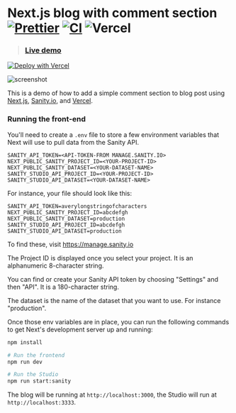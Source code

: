 # Next.js blog with comment section [![Prettier](https://github.com/sanity-io/sanity-template-nextjs-blog-comments/actions/workflows/prettier.yml/badge.svg?event=push)](https://github.com/sanity-io/sanity-template-nextjs-blog-comments/actions/workflows/prettier.yml) [![CI](https://github.com/sanity-io/sanity-template-nextjs-blog-comments/actions/workflows/ci.yml/badge.svg?event=push)](https://github.com/sanity-io/sanity-template-nextjs-blog-comments/actions/workflows/ci.yml) ![Vercel](https://vercelbadge.vercel.app/api/sanity-io/sanity-template-nextjs-blog-comments)

> ### [Live demo](https://template-nextjs-blog-comments.sanity.build/)

[![Deploy with Vercel](https://vercel.com/button)](https://vercel.com/new/clone?repository-url=https%3A%2F%2Fgithub.com%2Fsanity-io%2Fsanity-template-nextjs-blog-comments&project-name=sanity-next-blog-comments&repository-name=sanity-next-blog-comments&demo-title=Next.js%20Blog%20with%20Comments&demo-description=A%20Next.js%20%2B%20Sanity%20blog%20with%20comments%20stored%20in%20Studio%20via%20API%20routes.&demo-url=https%3A%2F%2Ftemplate-nextjs-blog-comments.sanity.build%2F&demo-image=https%3A%2F%2Fraw.githubusercontent.com%2Fsanity-io%2Fsanity-template-nextjs-blog-comments%2Fmain%2F.sanity-template%2Fassets%2Fpreview-image.jpg&integration-ids=oac_hb2LITYajhRQ0i4QznmKH7gx)

![screenshot](https://user-images.githubusercontent.com/81981/187021365-005d3f77-d145-4b29-9ea6-4da62414a810.png)

This is a demo of how to add a simple comment section to blog post using [Next.js](https://nextjs.org), [Sanity.io](https://www.sanity.io), and [Vercel](https://vercel.com).

### Running the front-end

You'll need to create a `.env` file to store a few environment variables that Next will use to pull data from the Sanity API.

```dotenv
SANITY_API_TOKEN=<API-TOKEN-FROM MANAGE.SANITY.IO>
NEXT_PUBLIC_SANITY_PROJECT_ID=<YOUR-PROJECT-ID>
NEXT_PUBLIC_SANITY_DATASET=<YOUR-DATASET-NAME>
SANITY_STUDIO_API_PROJECT_ID=<YOUR-PROJECT-ID>
SANITY_STUDIO_API_DATASET=<YOUR-DATASET-NAME>
```

For instance, your file should look like this:

```dotenv
SANITY_API_TOKEN=averylongstringofcharacters
NEXT_PUBLIC_SANITY_PROJECT_ID=abcdefgh
NEXT_PUBLIC_SANITY_DATASET=production
SANITY_STUDIO_API_PROJECT_ID=abcdefgh
SANITY_STUDIO_API_DATASET=production
```

To find these, visit https://manage.sanity.io

The Project ID is displayed once you select your project. It is an alphanumeric 8-character string.

You can find or create your Sanity API token by choosing "Settings" and then "API". It is a 180-character string.

The dataset is the name of the dataset that you want to use. For instance "production".

Once those env variables are in place, you can run the following commands to get Next's development server up and running:

```bash
npm install

# Run the frontend
npm run dev

# Run the Studio
npm run start:sanity
```

The blog will be running at `http://localhost:3000`, the Studio will run at `http://localhost:3333`.
